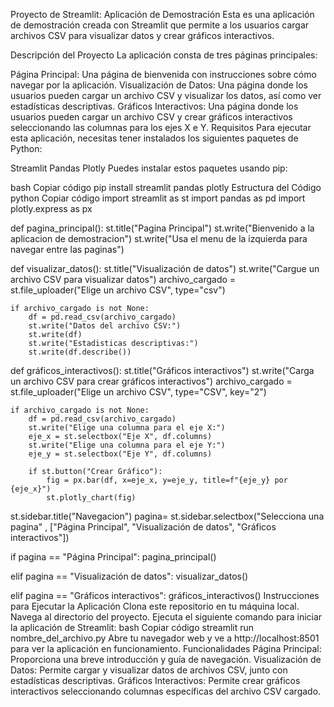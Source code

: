 Proyecto de Streamlit: 
Aplicación de Demostración
Esta es una aplicación de demostración creada con Streamlit que permite a los usuarios cargar archivos CSV para visualizar datos y crear gráficos interactivos.

Descripción del Proyecto
La aplicación consta de tres páginas principales:

Página Principal: Una página de bienvenida con instrucciones sobre cómo navegar por la aplicación.
Visualización de Datos: Una página donde los usuarios pueden cargar un archivo CSV y visualizar los datos, así como ver estadísticas descriptivas.
Gráficos Interactivos: Una página donde los usuarios pueden cargar un archivo CSV y crear gráficos interactivos seleccionando las columnas para los ejes X e Y.
Requisitos
Para ejecutar esta aplicación, necesitas tener instalados los siguientes paquetes de Python:

Streamlit
Pandas
Plotly
Puedes instalar estos paquetes usando pip:

bash
Copiar código
pip install streamlit pandas plotly
Estructura del Código
python
Copiar código
import streamlit as st
import pandas as pd
import plotly.express as px

def pagina_principal():
    st.title("Pagina Principal")
    st.write("Bienvenido a la aplicacion de demostracion")
    st.write("Usa el menu de la izquierda para navegar entre las paginas")
    
def visualizar_datos():
    st.title("Visualización de datos")
    st.write("Cargue un archivo CSV para visualizar datos")
    archivo_cargado = st.file_uploader("Elige un archivo CSV", type="csv")
    
    if archivo_cargado is not None:
        df = pd.read_csv(archivo_cargado)
        st.write("Datos del archivo CSV:")
        st.write(df)
        st.write("Estadisticas descriptivas:")
        st.write(df.describe())

def gráficos_interactivos():
    st.title("Gráficos interactivos")
    st.write("Carga un archivo CSV para crear gráficos interactivos")
    archivo_cargado = st.file_uploader("Elige un archivo CSV", type="CSV", key="2")
    
    if archivo_cargado is not None:
        df = pd.read_csv(archivo_cargado)
        st.write("Elige una columna para el eje X:")
        eje_x = st.selectbox("Eje X", df.columns)
        st.write("Elige una columna para el eje Y:")
        eje_y = st.selectbox("Eje Y", df.columns)
        
        if st.button("Crear Gráfico"):
            fig = px.bar(df, x=eje_x, y=eje_y, title=f"{eje_y} por {eje_x}")
            st.plotly_chart(fig)
    
st.sidebar.title("Navegacion")
pagina= st.sidebar.selectbox("Selecciona una pagina" , ["Página Principal", "Visualización de datos", "Gráficos interactivos"])

if pagina == "Página Principal":
    pagina_principal()
    
elif pagina == "Visualización de datos":
    visualizar_datos()
    
elif pagina == "Gráficos interactivos":
    gráficos_interactivos()
Instrucciones para Ejecutar la Aplicación
Clona este repositorio en tu máquina local.
Navega al directorio del proyecto.
Ejecuta el siguiente comando para iniciar la aplicación de Streamlit:
bash
Copiar código
streamlit run nombre_del_archivo.py
Abre tu navegador web y ve a http://localhost:8501 para ver la aplicación en funcionamiento.
Funcionalidades
Página Principal: Proporciona una breve introducción y guía de navegación.
Visualización de Datos: Permite cargar y visualizar datos de archivos CSV, junto con estadísticas descriptivas.
Gráficos Interactivos: Permite crear gráficos interactivos seleccionando columnas específicas del archivo CSV cargado.

